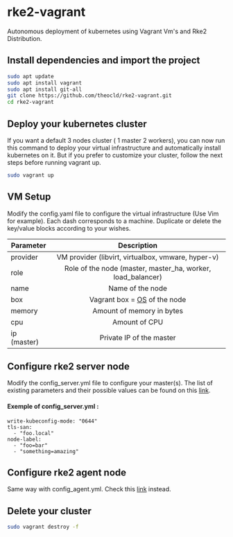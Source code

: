 # rke2-vagrant
Autonomous deployment of kubernetes using Vagrant Vm's and Rke2 Distribution.

## Install dependencies and import the project
```bash
sudo apt update
sudo apt install vagrant
sudo apt install git-all
git clone https://github.com/theocld/rke2-vagrant.git
cd rke2-vagrant
```
## Deploy your kubernetes cluster
If you want a default 3 nodes cluster ( 1 master 2 workers), you can now run this command to deploy your virtual infrastructure and automatically install kubernetes on it. But if you prefer to customize your cluster, follow the next steps before running vagrant up.

```bash
sudo vagrant up
```

## VM Setup
Modify the config.yaml file to configure the virtual infrastructure (Use Vim for example). Each dash corresponds to a machine. Duplicate or delete the key/value blocks according to your wishes.

| Parameter        | Description           | 
| ------------- |:-------------:| 
| provider | VM provider (libvirt, virtualbox, vmware, hyper-v) | 
| role | Role of the node (master, master_ha, worker, load_balancer)      |   
| name |  Name of the node  |   
| box | Vagrant box = [OS](https://app.vagrantup.com/boxes/search) of the node |
| memory | Amount of memory in bytes |
| cpu | Amount of CPU|
| ip (master) | Private IP of the master|

## Configure rke2 server node 
Modify the config_server.yml file to configure your master(s). The list of existing parameters and their possible values can be found on this [link](https://docs.rke2.io/install/install_options/server_config/).

#### Exemple of config_server.yml :

```
write-kubeconfig-mode: "0644"
tls-san:
  - "foo.local"
node-label:
  - "foo=bar"
  - "something=amazing"
```
## Configure rke2 agent node
Same way with config_agent.yml. Check this [link](https://docs.rke2.io/install/install_options/linux_agent_config/) instead.

## Delete your cluster 
```bash
sudo vagrant destroy -f
```
